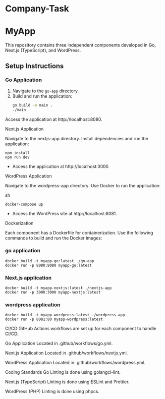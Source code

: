 # Company-Task

# MyApp

This repository contains three independent components developed in Go, Next.js (TypeScript), and WordPress.

## Setup Instructions

### Go Application

1. Navigate to the `go-app` directory.
2. Build and run the application:
   ```sh
   go build -o main .
   ./main

Access the application at http://localhost:8080.

Next.js Application

Navigate to the nextjs-app directory.
Install dependencies and run the application:

```
npm install
npm run dev

```

- Access the application at http://localhost:3000.

WordPress Application

Navigate to the wordpress-app directory.
Use Docker to run the application:

sh
```
docker-compose up

```

- Access the WordPress site at http://localhost:8081.

Dockerization

Each component has a Dockerfile for containerization. Use the following commands to build and run the Docker images:

### go application

```
docker build -t myapp-go:latest ./go-app
docker run -p 8080:8080 myapp-go:latest

```

### Next.js application

```
docker build -t myapp-nextjs:latest ./nextjs-app
docker run -p 3000:3000 myapp-nextjs:latest

```

### wordpress application

```
docker build -t myapp-wordpress:latest ./wordpress-app
docker run -p 8081:80 myapp-wordpress:latest

```

CI/CD
GitHub Actions workflows are set up for each component to handle CI/CD.

Go Application
Located in .github/workflows/go.yml.

Next.js Application
Located in .github/workflows/nextjs.yml.

WordPress Application
Located in .github/workflows/wordpress.yml.

Coding Standards
Go
Linting is done using golangci-lint.

Next.js (TypeScript)
Linting is done using ESLint and Prettier.

WordPress (PHP)
Linting is done using phpcs.